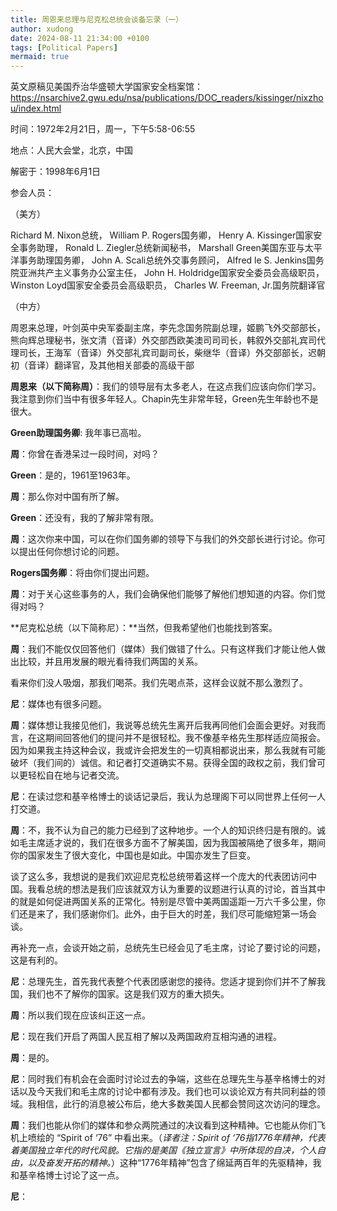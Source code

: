 ```yaml
---
title: 周恩来总理与尼克松总统会谈备忘录（一）
author: xudong
date: 2024-08-11 21:34:00 +0100
tags: [Political Papers]
mermaid: true
---
```


英文原稿见美国乔治华盛顿大学国家安全档案馆：
https://nsarchive2.gwu.edu/nsa/publications/DOC_readers/kissinger/nixzhou/index.html

时间：1972年2月21日，周一，下午5:58-06:55

地点：人民大会堂，北京，中国

解密于：1998年6月1日

参会人员：

（美方）

Richard M. Nixon总统， William P. Rogers国务卿， Henry A. Kissinger国家安全事务助理， Ronald L. Ziegler总统新闻秘书， Marshall Green美国东亚与太平洋事务助理国务卿， John A. Scali总统外交事务顾问， Alfred le S. Jenkins国务院亚洲共产主义事务办公室主任， John H. Holdridge国家安全委员会高级职员， Winston Loyd国家安全委员会高级职员， Charles W. Freeman, Jr.国务院翻译官

（中方）

周恩来总理，叶剑英中央军委副主席，李先念国务院副总理，姬鹏飞外交部部长，熊向辉总理秘书，张文清（音译）外交部西欧美澳司司司长，韩叙外交部礼宾司代理司长，王海军（音译）外交部礼宾司副司长，柴继华（音译）外交部部长，迟朝初（音译）翻译官，及其他相关部委的高级干部

**周恩来（以下简称周）**：我们的领导层有太多老人，在这点我们应该向你们学习。我注意到你们当中有很多年轻人。Chapin先生非常年轻，Green先生年龄也不是很大。

**Green助理国务卿**: 我年事已高啦。

**周**：你曾在香港呆过一段时间，对吗？

**Green**：是的，1961至1963年。

**周**：那么你对中国有所了解。

**Green**：还没有，我的了解非常有限。

**周**：这次你来中国，可以在你们国务卿的领导下与我们的外交部长进行讨论。你可以提出任何你想讨论的问题。

**Rogers国务卿**：将由你们提出问题。

**周**：对于关心这些事务的人，我们会确保他们能够了解他们想知道的内容。你们觉得对吗？

**尼克松总统（以下简称尼）：**当然，但我希望他们也能找到答案。

**周**：我们不能仅仅回答他们（媒体）我们做错了什么。只有这样我们才能让他人做出比较，并且用发展的眼光看待我们两国的关系。

看来你们没人吸烟，那我们喝茶。我们先喝点茶，这样会议就不那么激烈了。

**尼**：媒体也有很多问题。

**周**：媒体想让我接见他们，我说等总统先生离开后我再同他们会面会更好。对我而言，在这期间回答他们的提问并不是很轻松。我不像基辛格先生那样适应简报会。因为如果我主持这种会议，我或许会把发生的一切真相都说出来，那么我就有可能破坏（我们间的）诚信。和记者打交道确实不易。获得全国的政权之前，我们曾可以更轻松自在地与记者交流。

**尼**：在读过您和基辛格博士的谈话记录后，我认为总理阁下可以同世界上任何一人打交道。

**周**：不，我不认为自己的能力已经到了这种地步。一个人的知识终归是有限的。诚如毛主席适才说的，我们在很多方面不了解美国，因为我国被隔绝了很多年，期间你的国家发生了很大变化，中国也是如此。中国亦发生了巨变。

谈了这么多，我想说的是我们欢迎尼克松总统带着这样一个庞大的代表团访问中国。我看总统的想法是我们应该就双方认为重要的议题进行认真的讨论，首当其中的就是如何促进两国关系的正常化。特别是尽管中美两国遥距一万六千多公里，你们还是来了，我们感谢你们。此外，由于巨大的时差，我们尽可能缩短第一场会谈。

再补充一点，会谈开始之前，总统先生已经会见了毛主席，讨论了要讨论的问题，这是有利的。

**尼**：总理先生，首先我代表整个代表团感谢您的接待。您适才提到你们并不了解我国，我们也不了解你的国家。这是我们双方的重大损失。

**周**：所以我们现在应该纠正这一点。

**尼**：现在我们开启了两国人民互相了解以及两国政府互相沟通的进程。

**周**：是的。

**尼**：同时我们有机会在会面时讨论过去的争端，这些在总理先生与基辛格博士的对话以及今天我们和毛主席的讨论中都有涉及。我们也可以谈论双方有共同利益的领域。我相信，此行的消息被公布后，绝大多数美国人民都会赞同这次访问的理念。

**周**：我们也能从你们的媒体和参众两院通过的决议看到这种精神。它也能从你们飞机上喷绘的 “Spirit of ‘76” 中看出来。（*译者注：Spirit of ‘76指1776年精神，代表着美国独立年代的时代风貌。它指的是美国《独立宣言》中所体现的自决，个人自由，以及奋发开拓的精神。*）这种“1776年精神”包含了绵延两百年的先驱精神，我和基辛格博士讨论了这一点。

**尼**：